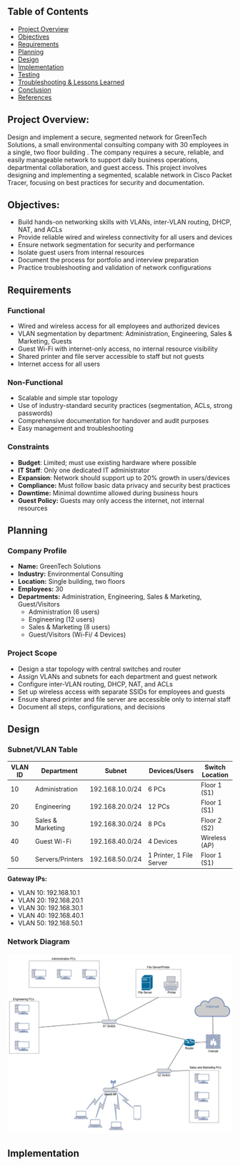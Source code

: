 ## Table of Contents 
- [Project Overview](#project-overview) 
- [Objectives](#objectives) 
- [Requirements](#requirements) 
- [Planning](#planning) 
- [Design](#design) 
- [Implementation](#implementation) 
- [Testing](#testing) 
- [Troubleshooting & Lessons Learned](#troubleshooting--lessons-learned) 
- [Conclusion](#conclusion) 
- [References](#references)
## Project Overview:

Design and implement a secure, segmented network for GreenTech Solutions, a small environmental consulting company with 30 employees in a single, two floor building . The company requires a secure, reliable, and easily manageable network to support daily business operations, departmental collaboration, and guest access. This project involves designing and implementing a segmented, scalable network  in Cisco Packet Tracer, focusing on best practices for security and documentation. 

## Objectives:
- Build hands-on networking skills with VLANs, inter-VLAN routing, DHCP, NAT, and ACLs
- Provide reliable  wired and wireless connectivity for all users and devices
- Ensure network segmentation for security and performance
- Isolate guest users from internal resources
- Document the process for portfolio and interview preparation
- Practice troubleshooting and validation of network configurations

## Requirements 

### Functional 
- Wired and wireless access for all employees and authorized devices
- VLAN segmentation by department: Administration, Engineering, Sales & Marketing, Guests
- Guest Wi-Fi with internet-only access, no internal resource visibility 
- Shared printer and file server accessible to staff but not guests
- Internet access for all users

### Non-Functional
- Scalable and simple star topology
- Use of industry-standard security practices (segmentation, ACLs, strong passwords)
- Comprehensive documentation for handover and audit purposes
- Easy management and troubleshooting

### Constraints
- **Budget**: Limited; must use existing hardware where possible
- **IT Staff**: Only one dedicated IT administrator
- **Expansion**: Network should support up to 20% growth in users/devices
- **Compliance:** Must follow basic data privacy and security best practices
- **Downtime:** Minimal downtime allowed during business hours
- **Guest Policy:** Guests may only access the internet, not internal resources

## Planning

### Company Profile
- **Name:** GreenTech Solutions
- **Industry:** Environmental Consulting
- **Location:** Single building, two floors
- **Employees:** 30
- **Departments:** Administration, Engineering, Sales & Marketing, Guest/Visitors
	- Administration (6 users)
	- Engineering (12 users)
	- Sales & Marketing (8 users)
	- Guest/Visitors (Wi-Fi/ 4 Devices)
### Project Scope
- Design a star topology with central switches and router
- Assign VLANs and subnets for each department and guest network
- Configure inter-VLAN routing, DHCP, NAT, and ACLs
- Set up wireless access with separate SSIDs for employees and guests
- Ensure shared printer and file server are accessible only to internal staff
- Document all steps, configurations, and decisions

## Design

### Subnet/VLAN Table
| VLAN ID | Department        | Subnet          | Devices/Users            | Switch Location |
| ------- | ----------------- | --------------- | ------------------------ | --------------- |
| 10      | Administration    | 192.168.10.0/24 | 6 PCs                    | Floor 1 (S1)    |
| 20      | Engineering       | 192.168.20.0/24 | 12 PCs                   | Floor 1 (S1)    |
| 30      | Sales & Marketing | 192.168.30.0/24 | 8 PCs                    | Floor 2 (S2)    |
| 40      | Guest Wi-Fi       | 192.168.40.0/24 | 4 Devices                | Wireless (AP)   |
| 50      | Servers/Printers  | 192.168.50.0/24 | 1 Printer, 1 File Server | Floor 1 (S1)    |
**Gateway IPs:**
- VLAN 10: 192.168.10.1
- VLAN 20: 192.168.20.1
- VLAN 30: 192.168.30.1
- VLAN 40: 192.168.40.1
- VLAN 50: 192.168.50.1
### Network Diagram

![brave_screenshot_drive.google.com](../Networking%20and%20Security/Images/brave_screenshot_drive.google.com.png)
## Implementation
